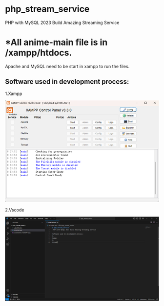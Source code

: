 # php_stream_service
 PHP with MySQL 2023 Build Amazing Streaming Service

# *All anime-main file is in /xampp/htdocs.
Apache and MySQL need to be start in xampp to run the files.

## Software used in development process:

1.Xampp

![screenshot of XAMPP](screenshot_of_XAMPP.png "Screenshot of XAMPP")

2.Vscode

![screenshot of vscode](screenshot_of_vscode.png "Screenshot of vscode")


